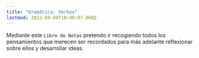 ```yaml
---
title: "Gramática: Verbos"
lastmod: 2022-09-04T10:40:07.060Z
---
```


Mediante este `Libro de Notas` pretendo ir recogiendo todos los pensamientos que merecen ser recordados para más adelante reflexionar sobre ellos y desarrollar ideas. 


## 

## 
